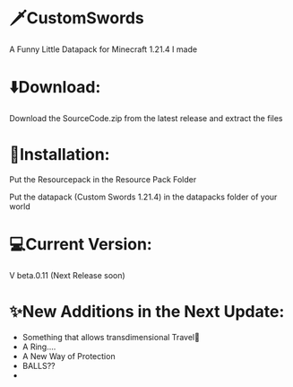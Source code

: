 # 🗡️CustomSwords
A Funny Little Datapack for Minecraft 1.21.4 I made

# ⬇️Download:

Download the SourceCode.zip from the latest release and extract the files 

# 💾Installation:

Put the Resourcepack in the Resource Pack Folder

Put the datapack (Custom Swords 1.21.4) in the datapacks folder of your world

# 💻Current Version:

V beta.0.11 (Next Release soon)

# ✨New Additions in the Next Update:
- Something that allows transdimensional Travel👀
- A Ring....
- A New Way of Protection
- BALLS??
- 
